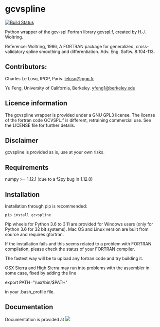 # gcvspline

[![Build Status](https://travis-ci.org/charlesll/gcvspline.svg?branch=master)](https://travis-ci.org/charlesll/gcvspline)

Python wrapper of the gcv-spl Fortran library gcvspl.f, created by H.J. Woltring.

Reference: Woltring, 1986, A FORTRAN package for generalized, cross-validatory spline smoothing and differentiation. Adv. Eng. Softw. 8:104-113. 

## Contributors:

Charles Le Losq, IPGP, Paris. lelosq@ipgp.fr

Yu Feng, University of California, Berkeley. yfeng1@berkeley.edu

## Licence information

The gcvspline wrapper is provided under a GNU GPL3 license. The license of the fortran code GCVSPL.f is different, retraining commercial use. See the LICENSE file for further details.

## Disclaimer

gcvspline is provided as is, use at your own risks.

## Requirements

numpy >= 1.12.1 (due to a f2py bug in 1.12.0)

## Installation

Installation through pip is recommended:

	pip install gcvspline

Pip wheels for Python 3.6 to 3.11 are provided for Windows users (only for Python 3.6 for 32 bit systems). Mac OS and Linux version are built from source and requires gfortran.

If the installation fails and this seems related to a problem with FORTRAN compilation, please check the status of your FORTRAN compiler.

The fastest way will be to upload any fortran code and try building it. 

OSX Sierra and High Sierra may run into problems with the assembler in some case, fixed by adding the line

export PATH="/usr/bin/$PATH"

in your .bash_profile file.

## Documentation

Documentation is provided at [![](https://img.shields.io/badge/docs-stable-blue.svg)](https://charlesll.github.io/gcvspline/)
